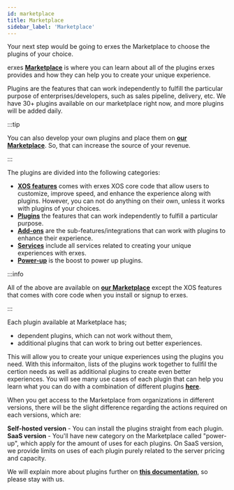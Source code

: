 ```yaml
---
id: marketplace
title: Marketplace
sidebar_label: 'Marketplace'
---
```


Your next step would be going to erxes the Marketplace to choose the plugins of your choice.

erxes **<a href="https://erxes.io/marketplace">Marketplace</a>** is where you can learn about all of the plugins erxes provides and how they can help you to create your unique experience.

Plugins are the features that can work independently to fulfill the particular purpose of enterprises/developers, such as sales pipeline, delivery, etc. We have 30+ plugins available on our marketplace right now, and more plugins will be added daily. 

:::tip

You can also develop your own plugins and place them on **<a href="https://erxes.io/marketplace">our Marketplace</a>**. So, that can increase the source of your revenue. 

:::


The plugins are divided into the following categories:

- **<a href="https://docs.erxes.io/docs/user-guide/xos/xos-intro" >XOS features</a>** comes with erxes XOS core code that allow users to customize, improve speed, and enhance the experience along with plugins. However, you can not do anything on their own, unless it works with plugins of your choices.
- **<a href="https://docs.erxes.io/docs/user-guide/plugins/intro-plugins" >Plugins</a>** the features that can work independently to fulfill a particular purpose.
- **<a href="https://docs.erxes.io/docs/user-guide/adds-on/intro-addon" >Add-ons</a>** are the sub-features/integrations that can work with plugins to enhance their experience.
- **<a href="https://docs.erxes.io/docs/user-guide/services/intro-service" >Services</a>** include all services related to creating your unique experiences with erxes.
- **<a href="https://docs.erxes.io/docs/user-guide/power-ups/intro-powerup" >Power-up</a>** is the boost to power up plugins.

:::info

All of the above are available on **<a href="https://erxes.io/marketplace">our Marketplace</a>** except the XOS features that comes with core code when you install or signup to erxes. 

:::

Each plugin available at Marketplace has;

- dependent plugins, which can not work without them, 
- additional plugins that can work to bring out better experiences.

This will allow you to create your unique experiences using the plugins you need. With this informaiton, lists of the plugins work together to fullfil the certion needs as well as additional plugins to create even better experiences. You will see many use cases of each plugin that can help you learn what you can do with a combination of different plugins **<a href="https://docs.erxes.io/docs/category/use-cases" >here</a>**. 

When you get access to the Marketplace from organizations in different versions, there will be the slight difference regarding the actions required on each versions, which are:

**Self-hosted version** - You can install the plugins straight from each plugin.
**SaaS version** - You'll have new category on the Marketplace called "power-up", which apply for the amount of uses for each plugins. On SaaS version, we provide limits on uses of each plugin purely related to the server pricing and capacity.

We will explain more about plugins further on **<a href="https://docs.erxes.io/docs/category/plugins" >this documentation</a>**, so please stay with us.  

